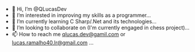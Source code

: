 - 👋 Hi, I’m @QLucasDev
- 👀 I’m interested in improving my skills as a programmer...
- 🌱 I’m currently learning C Sharp/.Net and its technologies...
- 💞️ I’m looking to collaborate on (I'm currently engaged in chess project)...
- 📫 How to reach me qlucas.dev@gamil.com or lucas.ramalho40.lr@gmail.com ...

<!---
QLucasDev/QLucasDev is a ✨ special ✨ repository because its `README.md` (this file) appears on your GitHub profile.
You can click the Preview link to take a look at your changes.
--->
